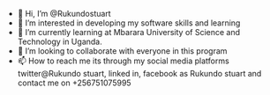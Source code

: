 - 👋 Hi, I’m @Rukundostuart
- 👀 I’m interested in developing my software skills and learning
- 🌱 I’m currently learning at Mbarara University of Science and Technology in Uganda.
- 💞️ I’m looking to collaborate with everyone in this program 
- 📫 How to reach me its through my social media platforms twitter@Rukundo stuart, linked in, facebook as Rukundo stuart and contact me on +256751075995

<!---
Rukundostuart/Rukundostuart is a ✨ special ✨ repository because its `README.md` (this file) appears on your GitHub profile.
You can click the Preview link to take a look at your changes.
--->
